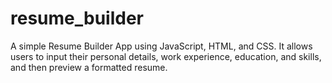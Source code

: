 # resume_builder
A simple Resume Builder App using JavaScript, HTML, and CSS. It allows users to input their personal details, work experience, education, and skills, and then preview a formatted resume.
